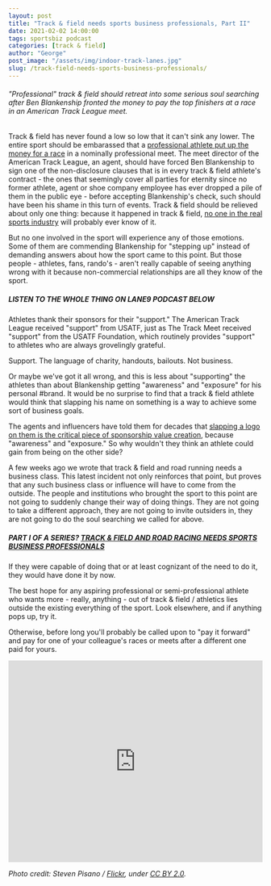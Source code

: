 ```yaml
---
layout: post
title: "Track & field needs sports business professionals, Part II"
date: 2021-02-02 14:00:00
tags: sportsbiz podcast
categories: [track & field]
author: "George"
post_image: "/assets/img/indoor-track-lanes.jpg"
slug: /track-field-needs-sports-business-professionals/
---
```

<h6>"Professional" track & field should retreat into some serious soul searching after Ben Blankenship fronted the money to pay the top finishers at a race in an American Track League meet.</h6>

Track & field has never found a low so low that it can't sink any lower. The entire sport should be embarassed that a [professional athlete put up the money for a race](https://www.letsrun.com/news/2021/01/american-track-league-2-recap-bryce-hoppel-runs-144-37-ryan-crouser-unleashes-another-monster-series/) in a nominally professional meet. The meet director of the American Track League, an agent, should have forced Ben Blankenship to sign one of the non-disclosure clauses that is in every track & field athlete's contract - the ones that seemingly cover all parties for eternity since no former athlete, agent or shoe company employee has ever dropped a pile of them in the public eye - before accepting Blankenship's check, such should have been his shame in this turn of events. Track & field should be relieved about only one thing: because it happened in track & field, [no one in the real sports industry](https://nalathletics.com/blog/2020/10/23/track-and-field-mainstream-sports-incuriosity) will probably ever know of it.

But no one involved in the sport will experience any of those emotions. Some of them are commending Blankenship for "stepping up" instead of demanding answers about how the sport came to this point. But those people - athletes, fans, rando's - aren't really capable of seeing anything wrong with it because non-commercial relationships are all they know of the sport.

##### LISTEN TO THE WHOLE THING ON LANE9 PODCAST BELOW

Athletes thank their sponsors for their "support." The American Track League received "support" from USATF, just as The Track Meet received "support" from the USATF Foundation, which routinely provides "support" to athletes who are always grovelingly grateful.

Support. The language of charity, handouts, bailouts. Not business.

Or maybe we've got it all wrong, and this is less about "supporting" the athletes than about Blankenship getting "awareness" and "exposure" for his personal #brand. It would be no surprise to find that a track & field athlete would think that slapping his name on something is a way to achieve some sort of business goals. 

The agents and influencers have told them for decades that [slapping a logo on them is the critical piece of sponsorship value creation](https://nalathletics.com/blog/2020/12/04/sketchy-basic-sponsorship-the-track-meet), because "awareness" and "exposure." So why wouldn't they think an athlete could gain from being on the other side?

A few weeks ago we wrote that track & field and road running needs a business class. This latest incident not only reinforces that point, but proves that any such business class or influence will have to come from the outside. The people and institutions who brought the sport to this point are not going to suddenly change their way of doing things. They are not going to take a different approach, they are not going to invite outsiders in, they are not going to do the soul searching we called for above. 

##### PART I OF A SERIES? [TRACK & FIELD AND ROAD RACING NEEDS SPORTS BUSINESS PROFESSIONALS](https://nalathletics.com/blog/2020/12/26/track-field-road-racing-need-sports-business-professionals)

If they were capable of doing that or at least cognizant of the need to do it, they would have done it by now.

The best hope for any aspiring professional or semi-professional athlete who wants more - really, anything - out of track & field / athletics lies outside the existing everything of the sport. Look elsewhere, and if anything pops up, try it. 

Otherwise, before long you'll probably be called upon to "pay it forward" and pay for one of your colleague's races or meets after a different one paid for yours.

<iframe src="https://widget.spreaker.com/player?episode_id=43249364&theme=light&autoplay=false&playlist=false&cover_image_url=https%3A%2F%2Fd3wo5wojvuv7l.cloudfront.net%2Fimages.spreaker.com%2Foriginal%2Feef8ff6dd2977b5a2dd845b9257ecf43.jpg" width="100%" height="400px" frameborder="0"></iframe>

<em>Photo credit: Steven Pisano / [Flickr](https://flic.kr/p/dzfTzx), under [CC BY 2.0](https://creativecommons.org/licenses/by/2.0/).</em>


